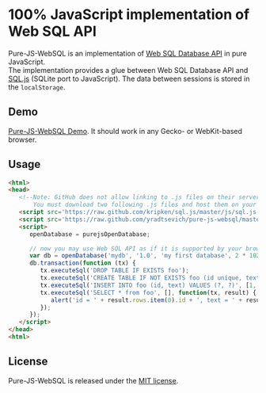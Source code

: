 # 100% JavaScript implementation of Web SQL API
Pure-JS-WebSQL is an implementation of [Web SQL Database API](http://www.w3.org/TR/webdatabase/) in pure JavaScript.  
The implementation provides a glue between Web SQL Database API and [SQL.js](https://github.com/kripken/sql.js) (SQLite port to JavaScript). The data between sessions is stored in the `localStorage`.

## Demo
[Pure-JS-WebSQL Demo](http://yradtsevich.github.io/pure-js-websql/test/index.html). It should work in any Gecko- or WebKit-based browser.

## Usage

```html
<html>
<head>
   <!--Note: GitHub does not allow linking to .js files on their servers anymore.
       You must download two following .js files and host them on your own server. -->
   <script src='https://raw.github.com/kripken/sql.js/master/js/sql.js'></script>
   <script src='https://raw.github.com/yradtsevich/pure-js-websql/master/js/purejswebsql.js'></script>
   <script>
      openDatabase = purejsOpenDatabase;

      // now you may use Web SQL API as if it is supported by your browser:
      var db = openDatabase('mydb', '1.0', 'my first database', 2 * 1024 * 1024);
      db.transaction(function (tx) {
	     tx.executeSql('DROP TABLE IF EXISTS foo');
         tx.executeSql('CREATE TABLE IF NOT EXISTS foo (id unique, text)');
         tx.executeSql('INSERT INTO foo (id, text) VALUES (?, ?)', [1, 'synergies']);
         tx.executeSql('SELECT * from foo', [], function(tx, result) {
            alert('id = ' + result.rows.item(0).id + ', text = ' + result.rows.item(0).text)
         });
      });
   </script>
</head>
<html>
```
## License
Pure-JS-WebSQL is released under the [MIT license](http://opensource.org/licenses/MIT).
